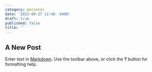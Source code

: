 ```yaml
---
category: personal
date: '2023-09-27 11:48 -0400'
draft: true
published: false
title: ''
---
```

## A New Post

Enter text in [Markdown](http://daringfireball.net/projects/markdown/). Use the toolbar above, or click the **?** button for formatting help.
